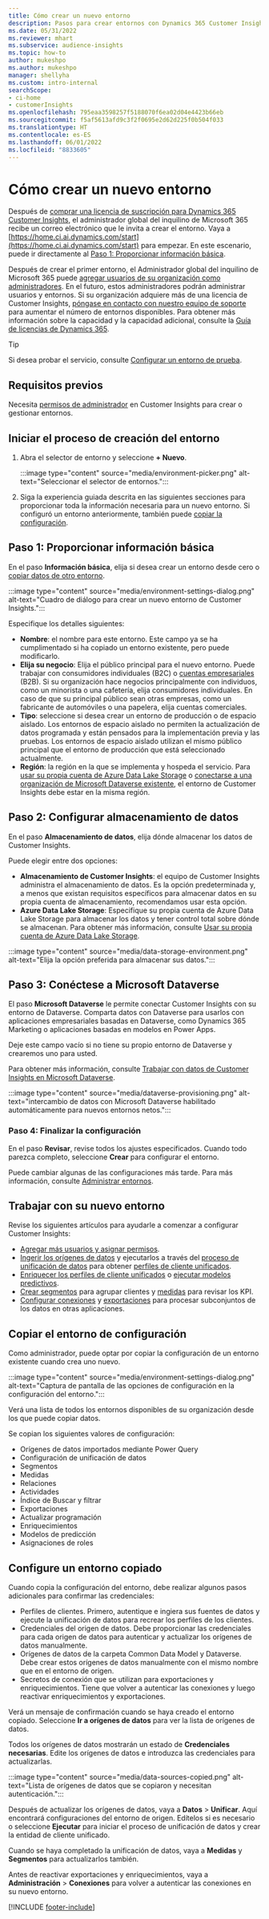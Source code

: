 ```yaml
---
title: Cómo crear un nuevo entorno
description: Pasos para crear entornos con Dynamics 365 Customer Insights.
ms.date: 05/31/2022
ms.reviewer: mhart
ms.subservice: audience-insights
ms.topic: how-to
author: mukeshpo
ms.author: mukeshpo
manager: shellyha
ms.custom: intro-internal
searchScope:
- ci-home
- customerInsights
ms.openlocfilehash: 795eaa3598257f5188070f6ea02d04e4423b66eb
ms.sourcegitcommit: f5af5613afd9c3f2f0695e2d62d225f0b504f033
ms.translationtype: HT
ms.contentlocale: es-ES
ms.lasthandoff: 06/01/2022
ms.locfileid: "8833605"
---
```

# <a name="how-to-create-a-new-environment"></a>Cómo crear un nuevo entorno

Después de [comprar una licencia de suscripción para Dynamics 365 Customer Insights](paid-license.md), el administrador global del inquilino de Microsoft 365 recibe un correo electrónico que le invita a crear el entorno. Vaya a [https://home.ci.ai.dynamics.com/start](https://home.ci.ai.dynamics.com/start) para empezar. En este escenario, puede ir directamente al [Paso 1: Proporcionar información básica](#step-1-provide-basic-information).

Después de crear el primer entorno, el Administrador global del inquilino de Microsoft 365 puede [agregar usuarios de su organización como administradores](permissions.md). En el futuro, estos administradores podrán administrar usuarios y entornos. Si su organización adquiere más de una licencia de Customer Insights, [póngase en contacto con nuestro equipo de soporte](https://go.microsoft.com/fwlink/?linkid=2079641) para aumentar el número de entornos disponibles. Para obtener más información sobre la capacidad y la capacidad adicional, consulte la [Guía de licencias de Dynamics 365](https://go.microsoft.com/fwlink/?LinkId=866544).

> [!TIP]
> Si desea probar el servicio, consulte [Configurar un entorno de prueba](trial-signup.md).

## <a name="prerequisites"></a>Requisitos previos

Necesita [permisos de administrador](permissions.md) en Customer Insights para crear o gestionar entornos.

## <a name="start-the-environment-creation-process"></a>Iniciar el proceso de creación del entorno

1. Abra el selector de entorno y seleccione **+ Nuevo**.
  
   :::image type="content" source="media/environment-picker.png" alt-text="Seleccionar el selector de entornos.":::

1. Siga la experiencia guiada descrita en las siguientes secciones para proporcionar toda la información necesaria para un nuevo entorno. Si configuró un entorno anteriormente, también puede [copiar la configuración](#copy-the-environment-configuration).

## <a name="step-1-provide-basic-information"></a>Paso 1: Proporcionar información básica

En el paso **Información básica**, elija si desea crear un entorno desde cero o [copiar datos de otro entorno](#copy-the-environment-configuration).

   :::image type="content" source="media/environment-settings-dialog.png" alt-text="Cuadro de diálogo para crear un nuevo entorno de Customer Insights.":::

Especifique los detalles siguientes:

- **Nombre**: el nombre para este entorno. Este campo ya se ha cumplimentado si ha copiado un entorno existente, pero puede modificarlo.
- **Elija su negocio**: Elija el público principal para el nuevo entorno. Puede trabajar con consumidores individuales (B2C) o [cuentas empresariales](work-with-business-accounts.md) (B2B). Si su organización hace negocios principalmente con individuos, como un minorista o una cafetería, elija consumidores individuales. En caso de que su principal público sean otras empresas, como un fabricante de automóviles o una papelera, elija cuentas comerciales.
- **Tipo**: seleccione si desea crear un entorno de producción o de espacio aislado. Los entornos de espacio aislado no permiten la actualización de datos programada y están pensados para la implementación previa y las pruebas. Los entornos de espacio aislado utilizan el mismo público principal que el entorno de producción que está seleccionado actualmente.
- **Región**: la región en la que se implementa y hospeda el servicio. Para [usar su propia cuenta de Azure Data Lake Storage](own-data-lake-storage.md) o [conectarse a una organización de Microsoft Dataverse existente](customer-insights-dataverse.md), el entorno de Customer Insights debe estar en la misma región.

## <a name="step-2-configure-data-storage"></a>Paso 2: Configurar almacenamiento de datos

En el paso **Almacenamiento de datos**, elija dónde almacenar los datos de Customer Insights.

Puede elegir entre dos opciones:

- **Almacenamiento de Customer Insights**: el equipo de Customer Insights administra el almacenamiento de datos. Es la opción predeterminada y, a menos que existan requisitos específicos para almacenar datos en su propia cuenta de almacenamiento, recomendamos usar esta opción.
- **Azure Data Lake Storage**: Especifique su propia cuenta de Azure Data Lake Storage para almacenar los datos y tener control total sobre dónde se almacenan. Para obtener más información, consulte [Usar su propia cuenta de Azure Data Lake Storage](own-data-lake-storage.md).

:::image type="content" source="media/data-storage-environment.png" alt-text="Elija la opción preferida para almacenar sus datos.":::

## <a name="step-3-connect-to-microsoft-dataverse"></a>Paso 3: Conéctese a Microsoft Dataverse

El paso **Microsoft Dataverse** le permite conectar Customer Insights con su entorno de Dataverse. Comparta datos con Dataverse para usarlos con aplicaciones empresariales basadas en Dataverse, como Dynamics 365 Marketing o aplicaciones basadas en modelos en Power Apps.

Deje este campo vacío si no tiene su propio entorno de Dataverse y crearemos uno para usted.

Para obtener más información, consulte [Trabajar con datos de Customer Insights en Microsoft Dataverse](customer-insights-dataverse.md).

:::image type="content" source="media/dataverse-provisioning.png" alt-text="intercambio de datos con Microsoft Dataverse habilitado automáticamente para nuevos entornos netos.":::

### <a name="step-4-finalize-the-settings"></a>Paso 4: Finalizar la configuración

En el paso **Revisar**, revise todos los ajustes especificados. Cuando todo parezca completo, seleccione **Crear** para configurar el entorno.

Puede cambiar algunas de las configuraciones más tarde. Para más información, consulte [Administrar entornos](manage-environments.md).

## <a name="work-with-your-new-environment"></a>Trabajar con su nuevo entorno

Revise los siguientes artículos para ayudarle a comenzar a configurar Customer Insights:

- [Agregar más usuarios y asignar permisos](permissions.md).
- [Ingerir los orígenes de datos](data-sources.md) y ejecutarlos a través del [proceso de unificación de datos](data-unification.md) para obtener [perfiles de cliente unificados](customer-profiles.md).
- [Enriquecer los perfiles de cliente unificados](enrichment-hub.md) o [ejecutar modelos predictivos](predictions-overview.md).
- [Crear segmentos](segments.md) para agrupar clientes y [medidas](measures.md) para revisar los KPI.
- [Configurar conexiones](connections.md) y [exportaciones](export-destinations.md) para procesar subconjuntos de los datos en otras aplicaciones.

## <a name="copy-the-environment-configuration"></a>Copiar el entorno de configuración

Como administrador, puede optar por copiar la configuración de un entorno existente cuando crea uno nuevo.

:::image type="content" source="media/environment-settings-dialog.png" alt-text="Captura de pantalla de las opciones de configuración en la configuración del entorno.":::

Verá una lista de todos los entornos disponibles de su organización desde los que puede copiar datos.

Se copian los siguientes valores de configuración:

- Orígenes de datos importados mediante Power Query
- Configuración de unificación de datos
- Segmentos
- Medidas
- Relaciones
- Actividades
- Índice de Buscar y filtrar
- Exportaciones
- Actualizar programación
- Enriquecimientos
- Modelos de predicción
- Asignaciones de roles

## <a name="set-up-a-copied-environment"></a>Configure un entorno copiado

Cuando copia la configuración del entorno, debe realizar algunos pasos adicionales para confirmar las credenciales:

- Perfiles de clientes. Primero, autentique e ingiera sus fuentes de datos y ejecute la unificación de datos para recrear los perfiles de los clientes.
- Credenciales del origen de datos. Debe proporcionar las credenciales para cada origen de datos para autenticar y actualizar los orígenes de datos manualmente.
- Orígenes de datos de la carpeta Common Data Model y Dataverse. Debe crear estos orígenes de datos manualmente con el mismo nombre que en el entorno de origen.
- Secretos de conexión que se utilizan para exportaciones y enriquecimientos. Tiene que volver a autenticar las conexiones y luego reactivar enriquecimientos y exportaciones.

Verá un mensaje de confirmación cuando se haya creado el entorno copiado. Seleccione **Ir a orígenes de datos** para ver la lista de orígenes de datos.

Todos los orígenes de datos mostrarán un estado de **Credenciales necesarias**. Edite los orígenes de datos e introduzca las credenciales para actualizarlas.

:::image type="content" source="media/data-sources-copied.png" alt-text="Lista de orígenes de datos que se copiaron y necesitan autenticación.":::

Después de actualizar los orígenes de datos, vaya a **Datos** > **Unificar**. Aquí encontrará configuraciones del entorno de origen. Edítelos si es necesario o seleccione **Ejecutar** para iniciar el proceso de unificación de datos y crear la entidad de cliente unificado.

Cuando se haya completado la unificación de datos, vaya a **Medidas** y **Segmentos** para actualizarlos también.

Antes de reactivar exportaciones y enriquecimientos, vaya a **Administración** > **Conexiones** para volver a autenticar las conexiones en su nuevo entorno.

[!INCLUDE [footer-include](includes/footer-banner.md)]
